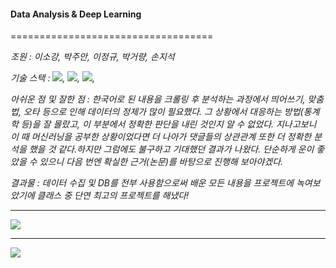 #### Data Analysis & Deep Learning

===================================

*조원 : 이소강, 박주안, 이정규, 박거량, 손지석*

*기술 스택 : <img src="https://img.shields.io/badge/Python-E34F26?style=for-the-badge&logo=python&logoColor=white">, <img src="https://img.shields.io/badge/NumPy-E34F26?style=for-the-badge&logo=NumPy&logoColor=white">, <img src="https://img.shields.io/badge/PyTorch-E34F26?style=for-the-badge&logo=PyTorch&logoColor=white">,*

*아쉬운 점 및 잘한 점 : 한국어로 된 내용을 크롤링 후 분석하는 과정에서 띄어쓰기, 맞춤법, 오타 등으로 인해 데이터의 정제가 많이 필요했다. 그 상황에서 대응하는 방법(통계학 등)을 잘 몰랐고, 이 부분에서 정확한 판단을 내린 것인지 알 수 없었다. 지나고보니 이 때 머신러닝을 공부한 상황이었다면 더 나아가 댓글들의 상관관계 또한 더 정확한 분석을 했을 것 같다.하지만 그럼에도 불구하고 기대했던 결과가 나왔다. 단순하게 운이 좋았을 수 있으니 다음 번엔 확실한 근거(논문)를 바탕으로 진행해 보아야겠다.*

*결과물 : 데이터 수집 및 DB를 전부 사용함으로써 배운 모든 내용을 프로젝트에 녹여보았기에 클래스 중 단연 최고의 프로젝트를 해냈다!*

----------------------------------------------------------------------------------------------------------------------

<img src="https://user-images.githubusercontent.com/111858761/217174499-c312cfd1-4fd0-4fa6-9879-61f0db0c81ba.png">

-----------------------------------------------------------------------------------------------------------------------

<img src="https://user-images.githubusercontent.com/111858761/217174220-5dea21c8-bbb3-4647-8f1e-a13b941a7c33.png">
